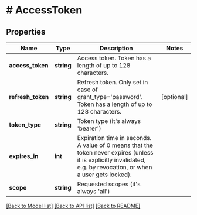 # # AccessToken

## Properties

Name | Type | Description | Notes
------------ | ------------- | ------------- | -------------
**access_token** | **string** | Access token. Token has a length of up to 128 characters. |
**refresh_token** | **string** | Refresh token. Only set in case of grant_type&#x3D;&#39;password&#39;. Token has a length of up to 128 characters. | [optional]
**token_type** | **string** | Token type (it&#39;s always &#39;bearer&#39;) |
**expires_in** | **int** | Expiration time in seconds. A value of 0 means that the token never expires (unless it is explicitly invalidated, e.g. by revocation, or when a user gets locked). |
**scope** | **string** | Requested scopes (it&#39;s always &#39;all&#39;) |

[[Back to Model list]](../../README.md#models) [[Back to API list]](../../README.md#endpoints) [[Back to README]](../../README.md)
